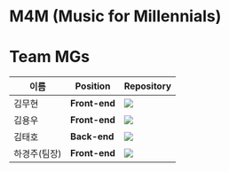 # M4M (Music for Millennials)

# Team MGs

|  이름  | Position | Repository |
| ----- |-------------- | ---------------------------- |
| 김무현 | **Front-end** | [<img src="https://img.shields.io/badge/Github-moo9205-181717?style=for-the-badge&logo=GitHub/">](https://github.com/moo9205) |
| 김용우 | **Front-end** | [<img src="https://img.shields.io/badge/Github-magababo-181717?style=for-the-badge&logo=GitHub/">](https://github.com/magababo) |
| 김태호 | **Back-end**  | [<img src="https://img.shields.io/badge/Github-TAETAEHO-181717?style=for-the-badge&logo=GitHub/">](https://github.com/TAETAEHO) |
| 하경주(팀장) | **Front-end**  | [<img src="https://img.shields.io/badge/Github-TTurbo0824-181717?style=for-the-badge&logo=GitHub/">](https://github.com/TTurbo0824) |
